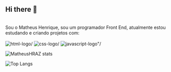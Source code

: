 ## Hi there 👋
<br>
Sou o Matheus Henrique, sou um programador Front End, atualmente estou estudando e criando projetos com:
<br>
<br>
<img src="https://img.shields.io/badge/HTML5-E34F26?style=for-the-badge&logo=html5&logoColor=white" alt=html-logo/> 
<img src="https://img.shields.io/badge/CSS3-1572B6?style=for-the-badge&logo=css3&logoColor=white" alt=css-logo/>
<img src="https://img.shields.io/badge/JavaScript-F7DF1E?style=for-the-badge&logo=javascript&logoColor=black" alt=javascript-logo"/>

![MatheusHRAZ stats](https://github-readme-stats.vercel.app/api?username=MatheusHRAZ)

![Top Langs](https://github-readme-stats.vercel.app/api/top-langs/?username=MatheusHRAZ&layout=compact)
